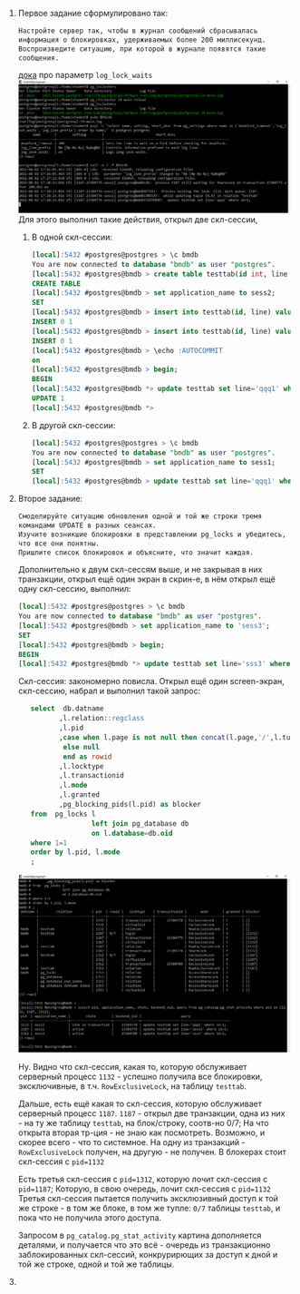 1. Первое задание сформулировано так:
   ```
   Настройте сервер так, чтобы в журнал сообщений сбрасывалась информация о блокировках, удерживаемых более 200 миллисекунд. 
   Воспроизведите ситуацию, при которой в журнале появятся такие сообщения.
   ```
   [дока](https://www.postgresql.org/docs/current/runtime-config-logging.html#GUC-LOG-MIN-MESSAGES) про параметр `log_lock_waits`
   ![9_3](/HomeWorks/Lesson9/9_3.png)
   Для этого выполнил такие действия, открыл две скл-сессии,
   1. В одной скл-сессии:
      ```sql
      [local]:5432 #postgres@postgres > \c bmdb
      You are now connected to database "bmdb" as user "postgres".
      [local]:5432 #postgres@bmdb > create table testtab(id int, line text);
      CREATE TABLE
      [local]:5432 #postgres@bmdb > set application_name to sess2;
      SET
      [local]:5432 #postgres@bmdb > insert into testtab(id, line) values(1, 'line1');
      INSERT 0 1
      [local]:5432 #postgres@bmdb > insert into testtab(id, line) values(2, 'line2');
      INSERT 0 1
      [local]:5432 #postgres@bmdb > \echo :AUTOCOMMIT
      on
      [local]:5432 #postgres@bmdb > begin;
      BEGIN
      [local]:5432 #postgres@bmdb *> update testtab set line='qqq1' where id=1;
      UPDATE 1
      [local]:5432 #postgres@bmdb *>
      ```
   2. В другой скл-сессии:
      ```sql
      [local]:5432 #postgres@postgres > \c bmdb
      You are now connected to database "bmdb" as user "postgres".
      [local]:5432 #postgres@bmdb > set application_name to sess1;
      SET
      [local]:5432 #postgres@bmdb > update testtab set line='qqq1' where id=1;
      ```
2. Второе задание:
   ```
   Смоделируйте ситуацию обновления одной и той же строки тремя командами UPDATE в разных сеансах. 
   Изучите возникшие блокировки в представлении pg_locks и убедитесь, что все они понятны. 
   Пришлите список блокировок и объясните, что значит каждая.
   ```
   Дополнительно к двум скл-сессям выше, и не закрывая в них транзакции, открыл ещё один экран в скрин-е, в нём открыл ещё одну скл-сессию, выполнил:
   ```sql
   [local]:5432 #postgres@postgres > \c bmdb
   You are now connected to database "bmdb" as user "postgres".
   [local]:5432 #postgres@bmdb > set application_name to 'sess3';
   SET
   [local]:5432 #postgres@bmdb > begin;
   BEGIN
   [local]:5432 #postgres@bmdb *> update testtab set line='sss3' where id=1;
   ```
   Скл-сессия: закономерно повисла.
   Открыл ещё один screen-экран, скл-сессию, набрал и выполнил такой запрос:
   ```sql
      select  db.datname
             ,l.relation::regclass
             ,l.pid
             ,case when l.page is not null then concat(l.page,'/',l.tuple) 
              else null
              end as rowid
             ,l.locktype
             ,l.transactionid 
             ,l.mode
             ,l.granted
             ,pg_blocking_pids(l.pid) as blocker
      from  pg_locks l 
                     left join pg_database db 
                     on l.database=db.oid
      where 1=1
      order by l.pid, l.mode
      ;
   ```
   ![9_7](/HomeWorks/Lesson9/9_7.png)
   
   Ну. 
   Видно что скл-сессия, какая то, которую обслуживает серверный процесс `1132` - успешно получила все блокировки, эксключивные, в т.ч. `RowExclusiveLock`, на таблицу `testtab`.
   
   Дальше, есть ещё какая то скл-сессия, которую обслуживает серверный процесс `1187`.
   `1187` - открыл две транзакции, одна из них - на ту же таблицу `testtab`, на блок/строку, соотв-но 0/7;
   На что открыта вторая тр-ция - не знаю как посмотреть.
   Возможно, и скорее всего - что то системное.
   На одну из транзакций - `RowExclusiveLock` получен, на другую - не получен.
   В блокерах стоит скл-сессия с `pid=1132`
   
   Есть третья скл-сессия с `pid=1312`, которую лочит скл-сессия с `pid=1187`;
   Которую, в свою очередь, лочит скл-сессия с `pid=1132`
   Третья скл-сессия пытается получить эксклюзивный доступ к той же строке - в том же блоке, в том же тупле: `0/7` таблицы `testtab`, и пока что не получила этого доступа.
   
   Запросом в `pg_catalog.pg_stat_activity` картина дополняется деталями, и получается что это всё - очередь из транзакционно заблокированных скл-сессий, конкрурирющих за доступ к дной и той же строке, одной и той же таблицы.
3. 
   
